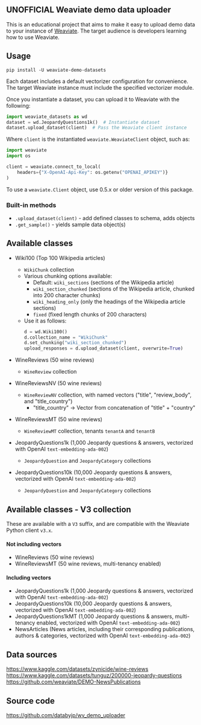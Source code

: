 ## UNOFFICIAL Weaviate demo data uploader

This is an educational project that aims to make it easy to upload demo data to your instance of [Weaviate](https://weaviate.io). The target audience is developers learning how to use Weaviate.

## Usage

```shell
pip install -U weaviate-demo-datasets
```

Each dataset includes a default vectorizer configuration for convenience.
The target Weaviate instance must include the specified vectorizer module.

Once you instantiate a dataset, you can upload it to Weaviate with the following:

```python
import weaviate_datasets as wd
dataset = wd.JeopardyQuestions1k()  # Instantiate dataset
dataset.upload_dataset(client)  # Pass the Weaviate client instance
```

Where `client` is the instantiated `weaviate.WeaviateClient` object, such as:

```python
import weaviate
import os

client = weaviate.connect_to_local(
    headers={"X-OpenAI-Api-Key": os.getenv("OPENAI_APIKEY")}
)
```

To use a `weaviate.Client` object, use 0.5.x or older version of this package.

### Built-in methods
- `.upload_dataset(client)` - add defined classes to schema, adds objects
- `.get_sample()` - yields sample data object(s)

## Available classes

- Wiki100 (Top 100 Wikipedia articles)
  - `WikiChunk` collection
  - Various chunking options available:
    - Default: `wiki_sections` (sections of the Wikipedia article)
    - `wiki_section_chunked` (sections of the Wikipedia article, chunked into 200 character chunks)
    - `wiki_heading_only` (only the headings of the Wikipedia article sections)
    - `fixed` (fixed length chunks of 200 characters)
  - Use it as follows:
    ```python
    d = wd.Wiki100()
    d.collection_name = "WikiChunk"
    d.set_chunking("wiki_section_chunked")
    upload_responses = d.upload_dataset(client, overwrite=True)
    ```

- WineReviews (50 wine reviews)
  - `WineReview` collection
- WineReviewsNV (50 wine reviews)
  - `WineReviewNV` collection, with named vectors ("title", "review_body", and "title_country")
    - "title_country" -> Vector from concatenation of "title" + "country"
- WineReviewsMT (50 wine reviews)
  - `WineReviewMT` collection, tenants `tenantA` and `tenantB`
- JeopardyQuestions1k (1,000 Jeopardy questions & answers, vectorized with OpenAI `text-embedding-ada-002`)
  - `JeopardyQuestion` and `JeopardyCategory` collections
- JeopardyQuestions10k (10,000 Jeopardy questions & answers, vectorized with OpenAI `text-embedding-ada-002`)
  - `JeopardyQuestion` and `JeopardyCategory` collections

## Available classes - V3 collection

These are available with a `V3` suffix, and are compatible with the Weaviate Python client `v3.x`.

#### Not including vectors
- WineReviews (50 wine reviews)
- WineReviewsMT (50 wine reviews, multi-tenancy enabled)

#### Including vectors
- JeopardyQuestions1k (1,000 Jeopardy questions & answers, vectorized with OpenAI `text-embedding-ada-002`)
- JeopardyQuestions10k (10,000 Jeopardy questions & answers, vectorized with OpenAI `text-embedding-ada-002`)
- JeopardyQuestions1kMT (1,000 Jeopardy questions & answers, multi-tenancy enabled, vectorized with OpenAI `text-embedding-ada-002`)
- NewsArticles (News articles, including their corresponding publications, authors & categories, vectorized with OpenAI `text-embedding-ada-002`)

## Data sources

https://www.kaggle.com/datasets/zynicide/wine-reviews
https://www.kaggle.com/datasets/tunguz/200000-jeopardy-questions
https://github.com/weaviate/DEMO-NewsPublications

## Source code

https://github.com/databyjp/wv_demo_uploader
